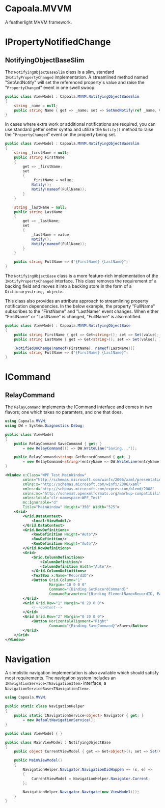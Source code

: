 # Capoala.MVVM
A featherlight MVVM framework.

# IPropertyNotifiedChange
## NotifyingObjectBaseSlim
The `NotifyingObjectBaseSlim` class is a slim, standard `INotifyPropertyChanged` implementation. A streamlined method named "SetAndNotify" will set the referenced property's value and raise the "`PropertyChanged`" event in one swell swoop.
```csharp
public class ViewModel : Capoala.MVVM.NotifyingObjectBaseSlim
{
    string _name = null;
    public string Name { get => _name; set => SetAndNotify(ref _name, value); }
}
```
In cases where extra work or additional notifications are required, you can use standard getter setter syntax and utilize the `Notify()` method to raise the "`PropertyChanged`" event on the property being set.
```csharp
public class ViewModel : Capoala.MVVM.NotifyingObjectBaseSlim
{
    string _firstName = null;
    public string FirstName
    {
        get => _firstName;
        set
        {
            _firstName = value;
            Notify();
            Notify(nameof(FullName));
        }
    }

    string _lastName = null;
    public string LastName
    {
        get => _lastName;
        set
        {
            _lastName = value;
            Notify();
            Notify(nameof(FullName));
        }
    }

    public string FullName => $"{FirstName} {LastName}";
}
```
The `NotifyingObjectBase` class is a more feature-rich implementation of the `INotifyPropertyChanged` interface. This class removes the requirement of a backing field and moves it into a backing store in the form of a `Dictionary<string, object>`. 

This class also provides an attribute approach to streamlining property notification dependencies. In the below example, the property "FullName" subscribes to the "FirstName" and "LastName" event changes. When either "FirstName" or "LastName" is changed, "FullName" is also notified.
```csharp
public class ViewModel : Capoala.MVVM.NotifyingObjectBase
{
    public string FirstName { get => Get<string>(); set => Set(value); }
    public string LastName { get => Get<string>(); set => Set(value); }

    [NotifiedOnChange(nameof(FirstName), nameof(LastName))]
    public string FullName => $"{FirstName} {LastName}";
}
```

# ICommand
## RelayCommand
The `RelayCommand` implements the ICommand interface and comes in two flavors; one which takes no paramters, and one that does.

```csharp
using Capoala.MVVM;
using DW = System.Diagnostics.Debug;

public class ViewModel
{
    public RelayCommand SaveCommand { get; } 
        = new RelayCommand(() => DW.WriteLine("Saving..."));

    public RelayCommand<string> GetRecordCommand { get; } 
        = new RelayCommand<string>(entryName => DW.WriteLine(entryName));
}
```
```xml
<Window x:Class="WPF_Test.MainWindow"
        xmlns="http://schemas.microsoft.com/winfx/2006/xaml/presentation"
        xmlns:x="http://schemas.microsoft.com/winfx/2006/xaml"
        xmlns:d="http://schemas.microsoft.com/expression/blend/2008"
        xmlns:mc="http://schemas.openxmlformats.org/markup-compatibility/2006"
        xmlns:local="clr-namespace:WPF_Test"
        mc:Ignorable="d"
        Title="MainWindow" Height="350" Width="525">
    <Grid>
        <Grid.DataContext>
            <local:ViewModel/>
        </Grid.DataContext>
        <Grid.RowDefinitions>
            <RowDefinition Height="Auto"/>
            <RowDefinition/>
            <RowDefinition Height="Auto"/>
        </Grid.RowDefinitions>
        <Grid>
            <Grid.ColumnDefinitions>
                <ColumnDefinition/>
                <ColumnDefinition Width="Auto"/>
            </Grid.ColumnDefinitions>
            <TextBox x:Name="RecordID"/>
            <Button Grid.Column="1" 
                    Margin="10 0 0 0" 
                    Command="{Binding GetRecordCommand}" 
                    CommandParameter="{Binding ElementName=RecordID, Path=Text}">Retreive</Button>
        </Grid>
        <Grid Grid.Row="1" Margin="0 20 0 0">
            <!--Content-->
        </Grid>
        <Grid Grid.Row="2" Margin="0 20 0 0">
            <Button HorizontalAlignment="Right" 
                    Command="{Binding SaveCommand}">Save</Button>
        </Grid>
    </Grid>
</Window>
```

# Navigation
A simplistic navigation implementation is also available which should satisfy most requirements. The navigation system includes an `INavigationService<TNavigationItem>` interface, a `NavigationServiceBase<TNavigationItem>`.

```csharp
using Capoala.MVVM;

public static class NavigationHelper
{
    public static INavigationService<object> Navigator { get; } 
        = new DefaultNavigationService();
}

public class ViewModel { }

public class MainViewModel : NotifyingObjectBase
{
    public object CurrentViewModel { get => Get<object>(); set => Set(value); }

    public MainViewModel()
    {
        NavigationHelper.Navigator.NavigationDidHappen += (s, e) =>
        {
            CurrentViewModel = NavigationHelper.Navigator.Current;
        };

        NavigationHelper.Navigator.Navigate(new ViewModel());
    }
}
```